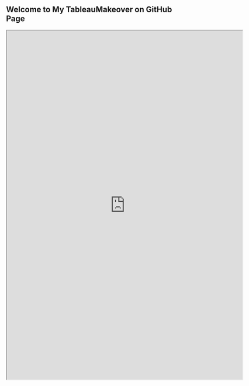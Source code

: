 ## Welcome to My TableauMakeover on GitHub Page

<iframe src="https://public.tableau.com/views/WKSP01/Dashboard2?:language=en&:display_count=y&:origin=viz_share_link:embed=true"
 width="645" height="955"></iframe>

